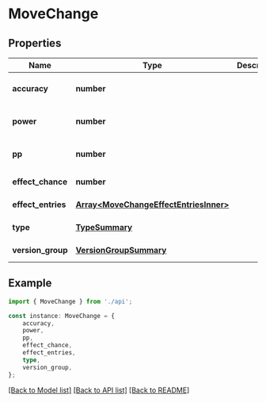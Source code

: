 # MoveChange


## Properties

Name | Type | Description | Notes
------------ | ------------- | ------------- | -------------
**accuracy** | **number** |  | [optional] [default to undefined]
**power** | **number** |  | [optional] [default to undefined]
**pp** | **number** |  | [optional] [default to undefined]
**effect_chance** | **number** |  | [default to undefined]
**effect_entries** | [**Array&lt;MoveChangeEffectEntriesInner&gt;**](MoveChangeEffectEntriesInner.md) |  | [default to undefined]
**type** | [**TypeSummary**](TypeSummary.md) |  | [default to undefined]
**version_group** | [**VersionGroupSummary**](VersionGroupSummary.md) |  | [default to undefined]

## Example

```typescript
import { MoveChange } from './api';

const instance: MoveChange = {
    accuracy,
    power,
    pp,
    effect_chance,
    effect_entries,
    type,
    version_group,
};
```

[[Back to Model list]](../README.md#documentation-for-models) [[Back to API list]](../README.md#documentation-for-api-endpoints) [[Back to README]](../README.md)
